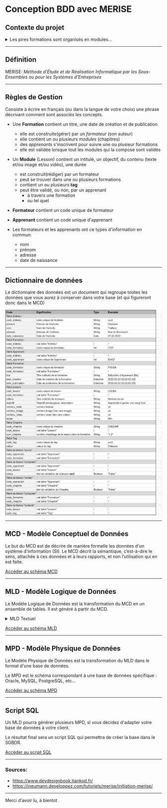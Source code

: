 # Conception BDD avec MERISE

## Contexte du projet

<details>
<summary>
Les pires formations sont organisés en modules...
</summary>

Chaque module est caractérisé par un numéro de module sous forme de **Semantic Versionning**, un intitulé, un objectif pédagogique, un contenu (textes, images et vidéos), une durée en heures, un ou plusieurs tags et un auteur.

Un module peut faire partie d'une ou plusieurs formations, comme par exemple un pire module "**Commandes de base Git**" pourrait faire partie d'une pire formation "**Frontend Javascript**" et "**DevOps**", voir plus.

Les pires apprenants peuvent s'inscrire à une ou plusieurs formations, ils peuvent choisir de ne pas suivre certains des pires modules s'ils possèdent déjà, par exemple, les compétences. Autrement dit, ils peuvent arbitrairement valider les modules de leur choix en un clic.

Chaque apprenant est évalué pour chaque module et possède un état de fin de module (OK / KO).

Une formation est considérée comme terminée lorsque tous les pires modules ont été validés.

Chaque apprenant est caractérisé par un numéro d’inscription unique, un nom, un prénom, une adresse et une date de naissance.

Un des pires formateurs présente un module pour une formation donnée, il peut également intervenir dans un ou plusieurs des pires modules, chaque formateur est caractérisé par un code, un nom, un prénom et une adresse.

---

## Critères de performance

- La nomenclature MERISE est respectée
- Le méthode MERISE est respectée dans sa structure en découpant la conception de cette base de données en 3 niveaux : le niveau conceptuel, le niveau logique ou organisationnel, le niveau physique

## Livrables

Un dépôt Github recensant :

- [x] Un README explicite et soigné
- [x] Une définition de l'acronyme MERISE dans le README.md
- [x] Des règles de gestion
- [x] Un dictionnaire de données
- [x] Un MCD
- [x] Un MLD
- [x] Un MPD
- [x] Un script SQL de la base de données

</details>

---

## Définition

MERISE:
_Méthode d'Étude et de Réalisation Informatique par les Sous-Ensembles ou pour les Systèmes d'Entreprises_

---

## Règles de Gestion

Consiste à écrire en français (ou dans la langue de votre choix) une phrase décrivant comment sont associés les concepts.

- Une **Formation** contient un titre, une date de création et de publication

  - elle est construite(gérer) par un _formateur_ (son auteur)
  - elle contient un ou plusieurs _modules_ (chapitres)
  - des _apprenants_ s'inscrivent pour suivre une ou plusieur formations
  - elle est validée lorsque tout les modules qui la compose sont validés

- Un **Module** (Lesson) contient un intitulé, un objectif, du contenu (texte et/ou image et/ou vidéo), une durée

  - est construit(rédiger) par un formateur
  - peut se trouver dans une ou plusieurs formations
  - contient un ou plusieurs **tag**
  - peut être validé, ou non, par un apprenant
    - à travers une formation
    - ou tel quel

- **Formateur** contient un code unique de formateur
- **Apprenant** contient un code unique d'apprenant

- Les formateurs et les apprenants ont ce types d'information en commun:
  - nom
  - prénom
  - adresse
  - date de naissance

---

## Dictionnaire de données

Le dictionnaire des données est un document qui regroupe toutes les données que vous aurez à conserver dans votre base (et qui figureront donc dans le MCD)

![Alt text](merise-dictionnaire_donnees.JPG?raw=true "Optional Title")

---

## MCD - Modèle Conceptuel de Données

Le but du MCD est de décrire de manière formelle les données d'un système d'information (SI). Le MCD décrit la sémantique, c’est-à-dire le sens, attachée à ces données et à leurs rapports, et non l’utilisation qui en est faite.

[Accéder au schéma MCD](/looping/MCD-conception-merise.JPG)

---

## MLD - Modèle Logique de Données

Le Modèle Logique de Données est la transformation du MCD en un ensemble de tables.
Il est généré à partir du MCD.

<details><summary>MLD Textuel</summary>

**Individu** = (code_individu VARCHAR(50), adresse VARCHAR(50), prenom VARCHAR(50), nom VARCHAR(50), date_naissance DATE);

**Formateur** = (code_formateur COUNTER, #code_individu);

**Apprenant** = (code_apprenant COUNTER, #code_individu);

**Formation** = (code_formation VARCHAR(50), titre VARCHAR(50), date_creation DATETIME, date_publication DATETIME, #code_formateur);

**Lesson** = (code_lesson VARCHAR(50), intitule VARCHAR(50), objectif VARCHAR(50), contenu_texte VARCHAR(50), contenu_image VARCHAR(50), contenu_video VARCHAR(50), duree VARCHAR(50), #code_formateur);

**Tag** = (code_tag VARCHAR(50), valeur VARCHAR(50));

**Chapitre** = (code_chapitre VARCHAR(50), num_chapitre VARCHAR(50), #code_lesson);

**suivre** = (#code_apprenant, #code_formation);

**contenir** = (#code_lesson, #code_tag);

**completer** = (#code_apprenant, #code_lesson, status LOGICAL);

**composer** = (#code_formation, #code_chapitre);

**valider** = (#code_apprenant, #code_chapitre, status LOGICAL);

</details>

[Accéder au schéma MLD](/looping/MLD-conception-merise.JPG)

---

## MPD - Modèle Physique de Données

Le Modèle Physique de Données est la transformation du MLD dans le format d'une base de données.

Le MPD est le schéma correspondant à une base de données spécifique : Oracle, MySQL, PostgreSQL, etc...

[Accéder au schéma MPD](/looping/MPD-conception-merise.JPG)

---

## Script SQL

Un MLD pourra générer plusieurs MPD, si vous décidez d'adapter votre base de données à votre client.

Le résultat final sera un script SQL qui permettra de créer la base dans le SGBDR.

[Accéder au script SQL](/looping/generated_sql.sql)

---

### Sources:

- https://www.devdesignbook.tiankod.fr/
- https://ineumann.developpez.com/tutoriels/merise/initiation-merise/

---

Merci d'avoir lu, à bientot

